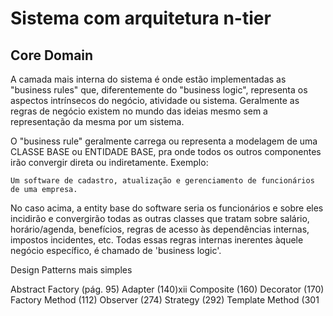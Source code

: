 # Sistema com arquitetura n-tier

## Core Domain

A camada mais interna do sistema é onde estão implementadas as "business rules" que, diferentemente do "business logic", representa os aspectos intrínsecos do negócio, atividade ou sistema. Geralmente as regras de negócio existem no mundo das ideias mesmo sem a representação da mesma por um sistema.

O "business rule" geralmente carrega ou representa a modelagem de uma CLASSE BASE ou ENTIDADE BASE, pra onde todos os outros componentes irão convergir direta ou indiretamente.
Exemplo:

    Um software de cadastro, atualização e gerenciamento de funcionários de uma empresa.

No caso acima, a entity base do software seria os funcionários e sobre eles incidirão e convergirão todas as outras classes que tratam sobre salário, horário/agenda, benefícios, regras de acesso às dependências internas, impostos incidentes, etc. 
Todas essas regras internas inerentes àquele negócio específico, é chamado de 'business logic'.



Design Patterns mais simples

Abstract Factory (pág. 95)
Adapter (140)xii
Composite (160)
Decorator (170)
Factory Method (112)
Observer (274)
Strategy (292)
Template Method (301

